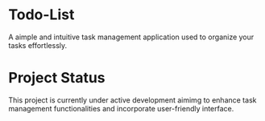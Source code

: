 # Todo-List
A aimple and intuitive task management application used to organize your tasks effortlessly.
# Project Status
This project is currently under active development aimimg to enhance task management functionalities and incorporate user-friendly interface.
